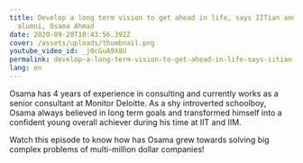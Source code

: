 ```yaml
---
title: Develop a long term vision to get ahead in life, says IITian and IIM B
  alumni, Osama Ahmad
date: 2020-09-20T10:43:56.392Z
cover: /assets/uploads/thumbnail.png
youtube_video_id: _j0cGuA9X8U
permalink: develop-a-long-term-vision-to-get-ahead-in-life-says-iitian-and-iim-b-alumni-osama-ahmad
lang: en
---
```

<!--StartFragment-->

Osama has 4 years of experience in consulting  and currently works as a senior consultant at Monitor Deloitte. As a shy introverted schoolboy, Osama always believed in long term goals and transformed himself into a confident young overall achiever during his time at IIT and IIM. 

Watch this episode to know how has Osama grew towards solving big complex problems of multi-million dollar companies!



<!--EndFragment-->